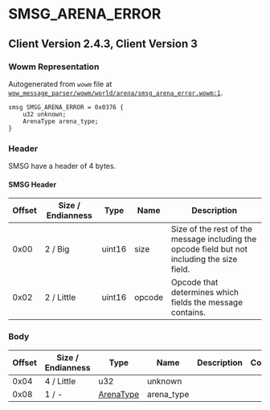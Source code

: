 # SMSG_ARENA_ERROR

## Client Version 2.4.3, Client Version 3

### Wowm Representation

Autogenerated from `wowm` file at [`wow_message_parser/wowm/world/arena/smsg_arena_error.wowm:1`](https://github.com/gtker/wow_messages/tree/main/wow_message_parser/wowm/world/arena/smsg_arena_error.wowm#L1).
```rust,ignore
smsg SMSG_ARENA_ERROR = 0x0376 {
    u32 unknown;
    ArenaType arena_type;
}
```
### Header

SMSG have a header of 4 bytes.

#### SMSG Header

| Offset | Size / Endianness | Type   | Name   | Description |
| ------ | ----------------- | ------ | ------ | ----------- |
| 0x00   | 2 / Big           | uint16 | size   | Size of the rest of the message including the opcode field but not including the size field.|
| 0x02   | 2 / Little        | uint16 | opcode | Opcode that determines which fields the message contains.|

### Body

| Offset | Size / Endianness | Type | Name | Description | Comment |
| ------ | ----------------- | ---- | ---- | ----------- | ------- |
| 0x04 | 4 / Little | u32 | unknown |  |  |
| 0x08 | 1 / - | [ArenaType](arenatype.md) | arena_type |  |  |

